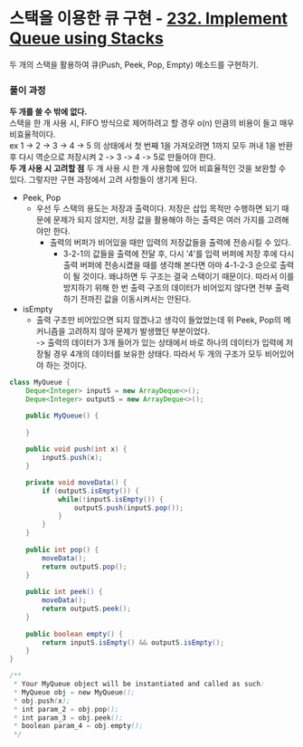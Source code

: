 # 스택을 이용한 큐 구현 - <a href="https://leetcode.com/problems/implement-queue-using-stacks/description/" target="_blank">232. Implement Queue using Stacks</a>

두 개의 스택을 활용하여 큐(Push, Peek, Pop, Empty) 메소드를 구현하기.

### 풀이 과정
**두 개를 쓸 수 밖에 없다.**  
스택을 한 개 사용 시, FIFO 방식으로 제어하려고 할 경우 o(n) 만큼의 비용이 들고 매우 비효율적이다.  
ex 1 -> 2 -> 3 -> 4 -> 5 의 상태에서 첫 번째 1을 가져오려면 1까지 모두 꺼내 1을 반환 후 다시 역순으로 저장시켜 2 -> 3 -> 4 -> 5로 만들어야 한다.  
**두 개 사용 시 고려할 점**
두 개 사용 시 한 개 사용함에 있어 비효율적인 것을 보완할 수 있다. 그렇지만 구현 과정에서 고려 사항들이 생기게 된다.  
- Peek, Pop
  - 우선 두 스택의 용도는 저장과 출력이다. 저장은 삽입 목적만 수행하면 되기 때문에 문제가 되지 않지만, 저장 값을 활용해야 하는 출력은 여러 가지를 고려해야만 한다.
    - 출력의 버퍼가 비어있을 때만 입력의 저장값들을 출력에 전송시킬 수 있다.
      - 3-2-1의 값들을 출력에 전달 후, 다시 '4'를 입력 버퍼에 저장 후에 다시 출력 버퍼에 전송시켰을 때를 생각해 본다면 아마 4-1-2-3 순으로 출력이 될 것이다. 왜냐하면 두 구조는 결국 스택이기 때문이다. 따라서 이를 방지하기 위해 한 번 출력 구조의 데이터가 비어있지 않다면 전부 출력하기 전까진 값을 이동시켜서는 안된다. 
- isEmpty
  - 출력 구조만 비어있으면 되지 않겠나고 생각이 들었었는데 위 Peek, Pop의 메커니즘을 고려하지 않아 문제가 발생했던 부분이었다.  
  -> 출력의 데이터가 3개 들어가 있는 상태에서 바로 하나의 데이터가 입력에 저장될 경우 4개의 데이터를 보유한 상태다. 따라서 두 개의 구조가 모두 비어있어야 하는 것이다.

```java
class MyQueue {
    Deque<Integer> inputS = new ArrayDeque<>();
    Deque<Integer> outputS = new ArrayDeque<>();

    public MyQueue() {
        
    }
    
    public void push(int x) {
        inputS.push(x);
    }

    private void moveData() {
        if (outputS.isEmpty()) {
            while(!inputS.isEmpty()) {
                outputS.push(inputS.pop());
            }
        }
    }
    
    public int pop() {
        moveData();
        return outputS.pop();
    }
    
    public int peek() {
        moveData();
        return outputS.peek();
    }
    
    public boolean empty() {
        return inputS.isEmpty() && outputS.isEmpty();
    }
}

/**
 * Your MyQueue object will be instantiated and called as such:
 * MyQueue obj = new MyQueue();
 * obj.push(x);
 * int param_2 = obj.pop();
 * int param_3 = obj.peek();
 * boolean param_4 = obj.empty();
 */
```